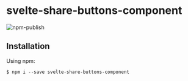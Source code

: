 # svelte-share-buttons-component

![npm-publish](https://github.com/pchynoweth/svelte-share-buttons-component/workflows/npm-publish/badge.svg)

## Installation

Using npm:
```
$ npm i --save svelte-share-buttons-component
```
